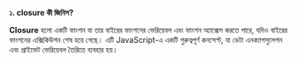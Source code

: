 **১. closure কী জিনিস?**

**Closure** হলো একটি ফাংশন যা তার বাইরের ফাংশনের ভেরিয়েবল এবং ফাংশন অ্যাক্সেস করতে পারে, যদিও বাইরের ফাংশনের এক্সিকিউশন শেষ হয়ে গেছে। এটি JavaScript-এ একটি গুরুত্বপূর্ণ কনসেপ্ট, যা ডেটা এনক্যাপসুলেশন এবং প্রাইভেট ভেরিয়েবল তৈরিতে ব্যবহার হয়।
